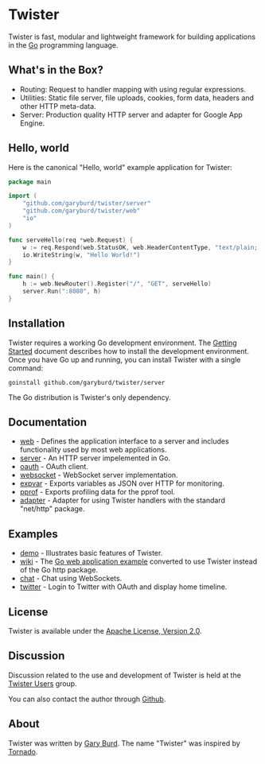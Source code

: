 Twister
=======

Twister is fast, modular and lightweight framework for building applications
in the [Go](http://golang.org/) programming language. 

What's in the Box?
------------------

* Routing: Request to handler mapping with using regular expressions.
* Utilities: Static file server, file uploads, cookies, form data, headers and other HTTP meta-data.
* Server: Production quality HTTP server and adapter for Google App Engine.

Hello, world
------------

Here is the canonical "Hello, world" example application for Twister:

```go
package main

import (
    "github.com/garyburd/twister/server"
    "github.com/garyburd/twister/web"
    "io"
)

func serveHello(req *web.Request) {
    w := req.Respond(web.StatusOK, web.HeaderContentType, "text/plain; charset=\"utf-8\"")
    io.WriteString(w, "Hello World!")
}

func main() {
    h := web.NewRouter().Register("/", "GET", serveHello)
    server.Run(":8080", h)
}
```

Installation
------------

Twister requires a working Go development environment. The 
[Getting Started](http://golang.org/doc/install.html) document
describes how to install the development environment. Once you have Go up and
running, you can install Twister with a single command:

    goinstall github.com/garyburd/twister/server

The Go distribution is Twister's only dependency. 
  
Documentation
-------------
 
* [web](http://gopkgdoc.appspot.com/pkg/github.com/garyburd/twister/web) - Defines the application interface to a server and includes functionality used by most web applications.
* [server](http://gopkgdoc.appspot.com/pkg/github.com/garyburd/twister/server) - An HTTP server impelemented in Go. 
* [oauth](http://gopkgdoc.appspot.com/pkg/github.com/garyburd/twister/oauth) - OAuth client. 
* [websocket](http://gopkgdoc.appspot.com/pkg/github.com/garyburd/twister/websocket) - WebSocket server implementation. 
* [expvar](http://gopkgdoc.appspot.com/pkg/github.com/garyburd/twister/expvar) - Exports variables as JSON over HTTP for monitoring. 
* [pprof](http://gopkgdoc.appspot.com/pkg/github.com/garyburd/twister/pprof) - Exports profiling data for the pprof tool.
* [adapter](http://gopkgdoc.appspot.com/pkg/github.com/garyburd/twister/adapter) - Adapter for using Twister handlers with the standard "net/http" package.

Examples
--------
 
* [demo](http://github.com/garyburd/twister/tree/master/examples/demo) -  Illustrates basic features of Twister. 
* [wiki](http://github.com/garyburd/twister/tree/master/examples/wiki) - The [Go web application example](http://golang.org/doc/codelab/wiki/) converted to use Twister instead of the Go http package. 
* [chat](http://github.com/garyburd/twister/tree/master/examples/chat) -  Chat using WebSockets.
* [twitter](http://github.com/garyburd/twister/tree/master/examples/twitter) - Login to Twitter with OAuth and display home timeline. 

License
-------

Twister is available under the [Apache License, Version 2.0](http://www.apache.org/licenses/LICENSE-2.0.html).

Discussion
----------
 
Discussion related to the use and development of Twister is held at the
[Twister Users](http://groups.google.com/group/twister-users) group.

You can also contact the author through [Github](https://github.com/inbox/new/garyburd).

About
-----
 
Twister was written by [Gary Burd](http://gary.beagledreams.com/). The name
"Twister" was inspired by [Tornado](http://tornadoweb.org/).
